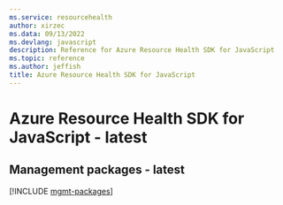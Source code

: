 ```yaml
---
ms.service: resourcehealth
author: xirzec
ms.data: 09/13/2022
ms.devlang: javascript
description: Reference for Azure Resource Health SDK for JavaScript
ms.topic: reference
ms.author: jeffish
title: Azure Resource Health SDK for JavaScript
---
```

# Azure Resource Health SDK for JavaScript - latest

## Management packages - latest
[!INCLUDE [mgmt-packages](resource-health-mgmt-index.md)]